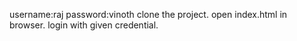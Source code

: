 username:raj
password:vinoth
clone the project.
open index.html in browser.
login with given credential.


